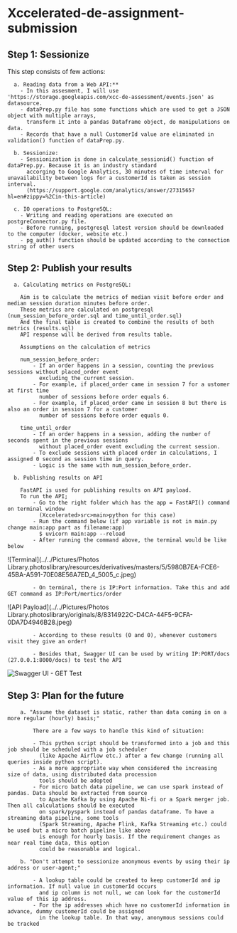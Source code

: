 # Xccelerated-de-assignment-submission

## Step 1: Sessionize

This step consists of few actions: 

      a. Reading data from a Web API:** 
        - In this assesment, I will use 'https://storage.googleapis.com/xcc-de-assessment/events.json' as datasource.  
        - dataPrep.py file has some functions which are used to get a JSON object with multiple arrays, 
          transform it into a pandas Dataframe object, do manipulations on data.
        - Records that have a null CustomerId value are eliminated in validation() function of dataPrep.py.

      b. Sessionize:
        - Sessionization is done in calculate_sessionid() function of dataPrep.py. Because it is an industry standard 
          accorging to Google Analytics, 30 minutes of time interval for unavailability between logs for a customerId is taken as session interval. 
          (https://support.google.com/analytics/answer/2731565?hl=en#zippy=%2Cin-this-article)

      c. IO operations to PostgreSQL:
        - Writing and reading operations are executed on postgreConnector.py file. 
        - Before running, postgresql latest version should be downloaded to the computer (docker, website etc.)
        - pg_auth() function should be updated according to the connection string of other users

## Step 2: Publish your results

      a. Calculating metrics on PostgreSQL:
        
        Aim is to calculate the metrics of median visit before order and median session duration minutes before order. 
        These metrics are calculated on postgresql (num_session_before_order.sql and time_until_order.sql)
        And the final table is created to combine the results of both metrics (results.sql)
        API response will be derived from results table.

        Assumptions on the calculation of metrics
        
        num_session_before_order: 
            - If an order happens in a session, counting the previous sessions without placed_order event 
              excluding the current session. 
            - For example, if placed_order came in session 7 for a ustomer at first time
              number of sessions before order equals 6. 
            - For example, if placed_order came in session 8 but there is also an order in session 7 for a customer
              number of sessions before order equals 0. 

        time_until_order
            - If an order happens in a session, adding the number of seconds spent in the previous sessions 
              without placed_order event excluding the current session. 
            - To exclude sessions with placed order in calculations, I assigned 0 second as session time in query.
            - Logic is the same with num_session_before_order.

      b. Publishing results on API
        
        FastAPI is used for publishing results on API payload.
        To run the API;
            - Go to the right folder which has the app = FastAPI() command on terminal window 
              (Xccelerated>src>main>python for this case)  
            - Run the command below (if app variable is not in main.py change main:app part as filename:app)
              $ uvicorn main:app --reload
            - After running the command above, the terminal would be like below
        
![Terminal](../../Pictures/Photos Library.photoslibrary/resources/derivatives/masters/5/5980B7EA-FCE6-45BA-A591-70E08E56A7ED_4_5005_c.jpeg)

            - On terminal, there is IP:Port information. Take this and add GET command as IP:Port/mertics/order

![API Payload](../../Pictures/Photos Library.photoslibrary/originals/8/8314922C-D4CA-44F5-9CFA-0DA7D4946B28.jpeg)

            - According to these results (0 and 0), whenever customers visit they give an order!

            - Besides that, Swagger UI can be used by writing IP:PORT/docs (27.0.0.1:8000/docs) to test the API

![Swagger UI - GET Test](https://github.com/BurakCakan/Xccelerated-de-assignment-submission/blob/f89d1b5a35fc56f8b57f29afc052211e8e270c16/swagger.jpg)


## Step 3: Plan for the future

        a. "Assume the dataset is static, rather than data coming in on a more regular (hourly) basis;"

            There are a few ways to handle this kind of situation:

            - This python script should be transformed into a job and this job should be scheduled with a job scheduler 
              (like Apache Airflow etc.) after a few change (running all queries inside python script).
            - As a more appropriate way when considered the increasing size of data, using distributed data procession 
              tools should be adopted
            - For micro batch data pipeline, we can use spark instead of pandas. Data should be extracted from source 
              to Apache Kafka by using Apache Ni-fi or a Spark merger job. Then all calculations should be executed 
              on spark/pyspark instead of pandas dataframe. To have a streaming data pipeline, some tools 
              (Spark Streaming, Apache Flink, Kafka Streaming etc.) could be used but a micro batch pipeline like above 
              is enough for hourly basis. If the requirement changes as near real time data, this option 
              could be reasonable and logical.

        b. "Don't attempt to sessionize anonymous events by using their ip address or user-agent;"

            - A lookup table could be created to keep customerId and ip information. If null value in customerId occurs 
              and ip column is not null, we can look for the customerId value of this ip address.
            - For the ip addresses which have no customerId information in advance, dummy customerId could be assigned 
              in the lookup table. In that way, anonymous sessions could be tracked

